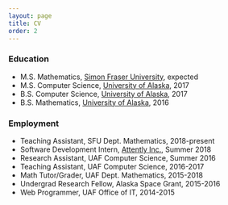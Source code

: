 ```yaml
---
layout: page
title: CV
order: 2
---
```


### Education

 - M.S. Mathematics, [Simon Fraser University](https://www.sfu.ca/math/research/algebraic-and-arithmetic-geometry1.html), expected
 - M.S. Computer Science, [University of Alaska](https://www.cs.uaf.edu/), 2017
 - B.S. Computer Science, [University of Alaska](https://www.cs.uaf.edu/), 2017
 - B.S. Mathematics, [University of Alaska](https://www.uaf.edu/dms/), 2016

### Employment

 - Teaching Assistant, SFU Dept. Mathematics, 2018-present
 - Software Development Intern, [Attently Inc.](https://www.attently.io/), Summer 2018
 - Research Assistant, UAF Computer Science, Summer 2016
 - Teaching Assistant, UAF Computer Science, 2016-2017
 - Math Tutor/Grader, UAF Dept. Mathematics, 2015-2018
 - Undergrad Research Fellow, Alaska Space Grant, 2015-2016
 - Web Programmer, UAF Office of IT, 2014-2015
